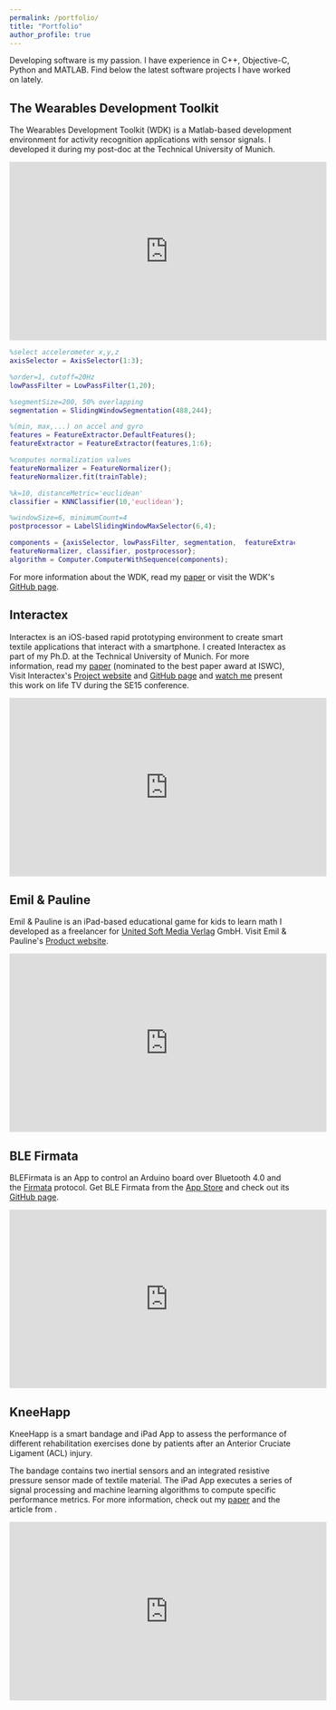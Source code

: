 ```yaml
---
permalink: /portfolio/
title: "Portfolio"
author_profile: true
---
```


Developing software is my passion. I have experience in C++, Objective-C, Python and MATLAB. Find below the latest software projects I have worked on lately. 

## The Wearables Development Toolkit
The Wearables Development Toolkit (WDK) is a Matlab-based development environment for activity recognition applications with sensor signals. I developed it during my post-doc at the Technical University of Munich.

<iframe width="560" height="315" src="https://www.youtube.com/embed/Ow0b0vkciDs" frameborder="0" allow="autoplay; encrypted-media" allowfullscreen></iframe>



```matlab
%select accelerometer x,y,z
axisSelector = AxisSelector(1:3);

%order=1, cutoff=20Hz
lowPassFilter = LowPassFilter(1,20);

%segmentSize=200, 50% overlapping
segmentation = SlidingWindowSegmentation(488,244);

%(min, max,...) on accel and gyro
features = FeatureExtractor.DefaultFeatures();
featureExtractor = FeatureExtractor(features,1:6);

%computes normalization values
featureNormalizer = FeatureNormalizer();
featureNormalizer.fit(trainTable);

%k=10, distanceMetric='euclidean'
classifier = KNNClassifier(10,'euclidean');

%windowSize=6, minimumCount=4
postprocessor = LabelSlidingWindowMaxSelector(6,4);

components = {axisSelector, lowPassFilter, segmentation,  featureExtractor,...
featureNormalizer, classifier, postprocessor};
algorithm = Computer.ComputerWithSequence(components);
```


For more information about the WDK, read my [paper](https://www.jhaladjian.com/publications/haladjian19WDK.pdf) or visit the WDK's [GitHub page](https://github.com/avenix/WDK).


## Interactex

Interactex is an iOS-based rapid prototyping environment to create smart textile applications that interact with a smartphone. I created Interactex as part of my Ph.D. at the Technical University of Munich. For more information, read my [paper](https://dl.acm.org/authorize?N699946) (nominated to the best paper award at ISWC), Visit Interactex's [Project website](http://www.interactex.de/software/) and [GitHub page](https://github.com/avenix/Interactex) and [watch me](https://youtu.be/rco43X3SVpI) present this work on life TV during the SE15 conference.

<iframe width="560" height="315" src="https://www.youtube.com/embed/y5ShpipZxvc" frameborder="0" allow="autoplay; encrypted-media" allowfullscreen></iframe>

## Emil & Pauline

Emil & Pauline is an iPad-based educational game for kids to learn math I developed as a freelancer for [United Soft Media Verlag](https://www.usm.de/) GmbH. Visit Emil & Pauline's [Product website](https://www.emil-und-pauline.de/).

<iframe width="560" height="315" src="https://www.youtube.com/embed/jhVLeqbg8YU" frameborder="0" allow="autoplay; encrypted-media" allowfullscreen></iframe>


## BLE Firmata

BLEFirmata is an App to control an Arduino board over Bluetooth 4.0 and the [Firmata](www.firmata.org) protocol. Get BLE Firmata from the [App Store](https://itunes.apple.com/us/app/blefirmata/id908261431?mt=8) and check out its [GitHub page](https://github.com/avenix/Interactex/tree/master/iFirmata).

<iframe width="560" height="315" src="https://www.youtube.com/embed/eQDlkB09Q3g" frameborder="0" allow="autoplay; encrypted-media" allowfullscreen></iframe>

## KneeHapp
KneeHapp is a smart bandage and iPad App to assess the performance of different rehabilitation exercises done by patients after an Anterior Cruciate Ligament (ACL) injury. 

The bandage contains two inertial sensors and an integrated resistive pressure sensor made of textile material. The iPad App executes a series of signal processing and machine learning algorithms to compute specific performance metrics. For more information, check out my [paper](https://ieeexplore.ieee.org/document/8329646) and the article from .

<iframe width="560" height="315" src="https://www.youtube.com/embed/DcTXak0TPIo" frameborder="0" allow="autoplay; encrypted-media" allowfullscreen></iframe>
